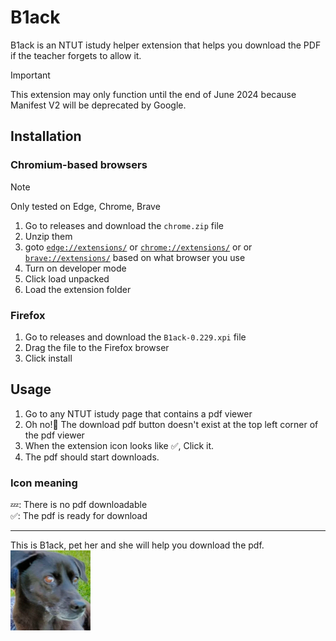 # B1ack

B1ack is an NTUT istudy helper extension that helps you download the PDF if the teacher forgets to allow it.

> [!important]
> This extension may only function until the end of June 2024 because Manifest V2 will be deprecated by Google. 


## Installation

### Chromium-based browsers

> [!note]
> Only tested on Edge, Chrome, Brave

1. Go to releases and download the `chrome.zip` file
2. Unzip them
3. goto [`edge://extensions/`](edge://extensions/) or [`chrome://extensions/`](chrome://extensions/) or or [`brave://extensions/`](brave://extensions/) based on what browser you use
4. Turn on developer mode
5. Click load unpacked
6. Load the extension folder

### Firefox

1. Go to releases and download the `B1ack-0.229.xpi` file
2. Drag the file to the Firefox browser
3. Click install

## Usage

1. Go to any NTUT istudy page that contains a pdf viewer
2. Oh no!👺 The download pdf button doesn't exist at the top left corner of the pdf viewer
3. When the extension icon looks like ✅, Click it.
4. The pdf should start downloads.

### Icon meaning

  💤: There is no pdf downloadable\
  ✅: The pdf is ready for download
  
--- 
This is B1ack, pet her and she will help you download the pdf.\
![image](./chrome/images/b1ack_128.png)
